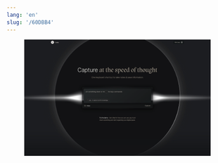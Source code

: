 ```yaml
---
lang: 'en'
slug: '/60DBB4'
---
```



<figure>

![BB86F6.png](./../.././docs/assets/BB86F6.png)


</figure>

<head>
  <html lang="en-US"/>
</head>
